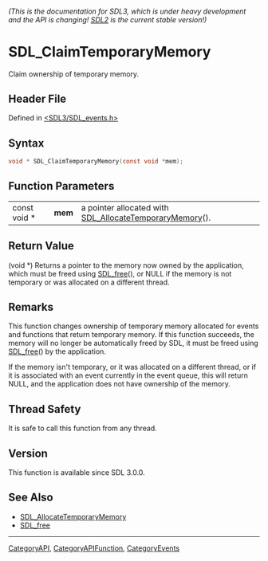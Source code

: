 ###### (This is the documentation for SDL3, which is under heavy development and the API is changing! [SDL2](https://wiki.libsdl.org/SDL2/) is the current stable version!)
# SDL_ClaimTemporaryMemory

Claim ownership of temporary memory.

## Header File

Defined in [<SDL3/SDL_events.h>](https://github.com/libsdl-org/SDL/blob/main/include/SDL3/SDL_events.h)

## Syntax

```c
void * SDL_ClaimTemporaryMemory(const void *mem);
```

## Function Parameters

|              |         |                                                                                        |
| ------------ | ------- | -------------------------------------------------------------------------------------- |
| const void * | **mem** | a pointer allocated with [SDL_AllocateTemporaryMemory](SDL_AllocateTemporaryMemory)(). |

## Return Value

(void *) Returns a pointer to the memory now owned by the application,
which must be freed using [SDL_free](SDL_free)(), or NULL if the memory is
not temporary or was allocated on a different thread.

## Remarks

This function changes ownership of temporary memory allocated for events
and functions that return temporary memory. If this function succeeds, the
memory will no longer be automatically freed by SDL, it must be freed using
[SDL_free](SDL_free)() by the application.

If the memory isn't temporary, or it was allocated on a different thread,
or if it is associated with an event currently in the event queue, this
will return NULL, and the application does not have ownership of the
memory.

## Thread Safety

It is safe to call this function from any thread.

## Version

This function is available since SDL 3.0.0.

## See Also

- [SDL_AllocateTemporaryMemory](SDL_AllocateTemporaryMemory)
- [SDL_free](SDL_free)

----
[CategoryAPI](CategoryAPI), [CategoryAPIFunction](CategoryAPIFunction), [CategoryEvents](CategoryEvents)

